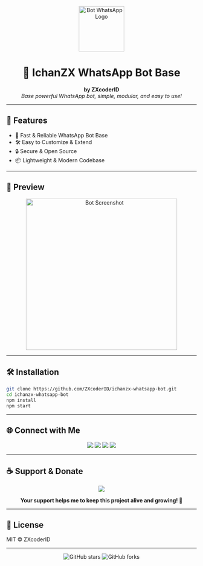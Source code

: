 <p align="center">
    <img src="https://i.pinimg.com/736x/20/c2/af/20c2af08406f907458681d9c24917e62.jpg" width="120" alt="Bot WhatsApp Logo"/>
</p>

<h1 align="center">🤖 IchanZX WhatsApp Bot Base</h1>
<p align="center">
    <b>by ZXcoderID</b><br>
    <i>Base powerful WhatsApp bot, simple, modular, and easy to use!</i>
</p>

---

## 🚀 Features

- 💬 Fast & Reliable WhatsApp Bot Base
- 🛠️ Easy to Customize & Extend
- 🔒 Secure & Open Source
- 📦 Lightweight & Modern Codebase

---

## 📸 Preview

<p align="center">
    <img src="https://files.catbox.moe/zqcdv7.png" width="400" alt="Bot Screenshot"/>
</p>

---

## 🛠️ Installation

```bash
git clone https://github.com/ZXcoderID/ichanzx-whatsapp-bot.git
cd ichanzx-whatsapp-bot
npm install
npm start
```

---

## 🌐 Connect with Me

<p align="center">
    <a href="https://github.com/ZXcoderID"><img src="https://img.shields.io/badge/GitHub-181717?style=for-the-badge&logo=github&logoColor=white"/></a>
    <a href="https://instagram.com/ichan_zx"><img src="https://img.shields.io/badge/Instagram-E4405F?style=for-the-badge&logo=instagram&logoColor=white"/></a>
    <a href="https://t.me/ichanzx"><img src="https://img.shields.io/badge/Telegram-2CA5E0?style=for-the-badge&logo=telegram&logoColor=white"/></a>
    <a href="mailto:ichanzx@gmail.com"><img src="https://img.shields.io/badge/Email-D14836?style=for-the-badge&logo=gmail&logoColor=white"/></a>
</p>

---

## ☕ Support & Donate

<p align="center">
    <a href="https://sociabuzz.com/ichanzx/donate" target="_blank">
        <img src="https://img.shields.io/badge/Donate%20via-Sociabuzz-yellow?style=for-the-badge&logo=buymeacoffee&logoColor=white"/>
    </a>
</p>
<p align="center">
    <b>Your support helps me to keep this project alive and growing! 🙏</b>
</p>

---

## 📄 License

MIT &copy; ZXcoderID

---

<p align="center">
    <img src="https://img.shields.io/github/stars/ZXcoderID/ichanzx-whatsapp-bot?style=social" alt="GitHub stars"/>
    <img src="https://img.shields.io/github/forks/ZXcoderID/ichanzx-whatsapp-bot?style=social" alt="GitHub forks"/>
</p>
